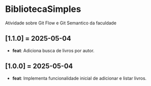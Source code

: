 # BibliotecaSimples

Atividade sobre Git Flow e Git Semantico da faculdade

## [1.1.0] = 2025-05-04

- **feat**: Adiciona busca de livros por autor.

## [1.0.0] = 2025-05-04

- **feat**: Implementa funcionalidade inicial de adicionar e listar livros.